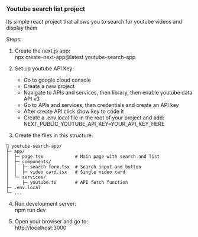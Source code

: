 ### Youtube search list project

Its simple react project that allows you to search for youtube videos and display them

Steps:

1. Create the next.js app:<br>
   npx create-next-app@latest youtube-search-app

2. Set up youtube API Key:
   - Go to google cloud console<br>
   - Create a new project<br>
   - Navigate to APIs and services, then library, then enable youtube data API v3<br>
   - Go to APIs and services, then credentials and create an API key<br>
   - After create API click show key to code it<br>
   - Create a .env.local file in the root of your project and add: NEXT_PUBLIC_YOUTUBE_API_KEY=YOUR_API_KEY_HERE

3. Create the files in this structure:<br>
```
📁 youtube-search-app/
├─ app/
│  ├─ page.tsx            # Main page with search and list
│  ├─ components/
│  │  ├─ search form.tsx  # Search input and button
│  │  ├─ video card.tsx   # Single video card
│  └─ services/
│     ├─ youtube.ts       # API fetch function
├─ .env.local
└─ ...
```

4. Run development server:<br>
   npm run dev
  
5. Open your browser and go to:<br>
   http://localhost:3000

